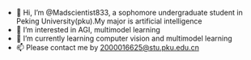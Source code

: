 - 👋 Hi, I’m @Madscientist833, a sophomore undergraduate student in Peking University(pku).My major is artificial intelligence
- 👀 I’m interested in AGI, multimodel learning
- 🌱 I’m currently learning computer vision and multimodel learning
- 📫 Please contact me by 2000016625@stu.pku.edu.cn

<!---
Madscientist833/Madscientist833 is a ✨ special ✨ repository because its `README.md` (this file) appears on your GitHub profile.
You can click the Preview link to take a look at your changes.
--->
